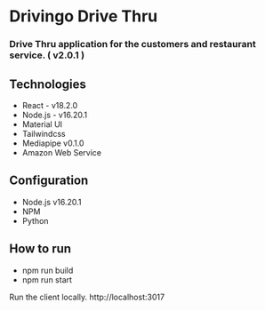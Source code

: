 # Drivingo Drive Thru
### Drive Thru application for the customers and restaurant service. ( v2.0.1 )

## Technologies
- React - v18.2.0
- Node.js - v16.20.1
- Material UI
- Tailwindcss
- Mediapipe v0.1.0
- Amazon Web Service

## Configuration
- Node.js v16.20.1
- NPM
- Python

## How to run
- npm run build
- npm run start

Run the client locally. http://localhost:3017
